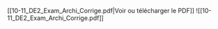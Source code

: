 ﻿[[10-11_DE2_Exam_Archi_Corrige.pdf|Voir ou télécharger le PDF]]
![[10-11_DE2_Exam_Archi_Corrige.pdf]]
